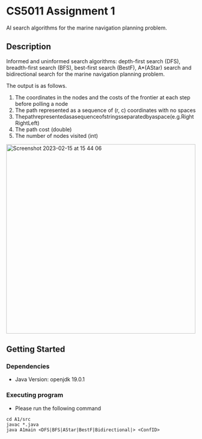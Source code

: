 # CS5011 Assignment 1

AI search algorithms for the marine navigation planning problem.

## Description

Informed and uninformed search algorithms: depth-first search (DFS), breadth-first search (BFS), best-first search (BestF), A*(AStar) search and bidirectional search for the marine navigation planning problem.

The output is as follows.

1. The coordinates in the nodes and the costs of the frontier at each step before polling a node
2. The path represented as a sequence of (r, c) coordinates with no spaces
3. Thepathrepresentedasasequenceofstringsseparatedbyaspace(e.g.RightRightLeft) 
4. The path cost (double)
5. The number of nodes visited (int)

<img width="503" alt="Screenshot 2023-02-15 at 15 44 06" src="https://user-images.githubusercontent.com/118636537/219078910-ae917256-35f5-4a72-9cab-b6a8af78a351.png">

## Getting Started

### Dependencies

* Java Version: openjdk 19.0.1

### Executing program

* Please run the following command
```
cd A1/src
javac *.java
java A1main <DFS|BFS|AStar|BestF|Bidirectional|> <ConfID>
```
